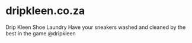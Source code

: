 # dripkleen.co.za
Drip Kleen Shoe Laundry Have your sneakers washed and cleaned by the best in the game @dripkleen
